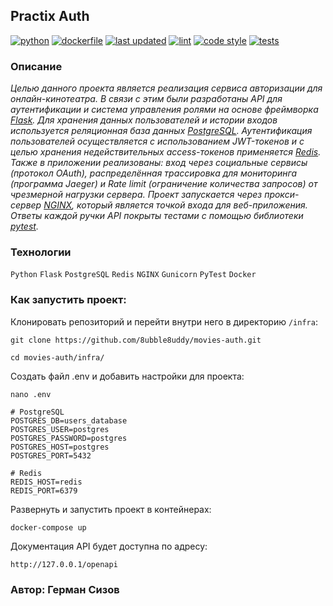 ## Practix Auth

[![python](https://img.shields.io/static/v1?label=python&message=3.8%20|%203.9%20|%203.10&color=informational)](https://github.com/8ubble8uddy/movies-auth/actions/workflows/main.yml)
[![dockerfile](https://img.shields.io/static/v1?label=dockerfile&message=published&color=2CB3E8)](https://hub.docker.com/r/8ubble8uddy/auth_api)
[![last updated](https://img.shields.io/static/v1?label=last%20updated&message=december%202022&color=yellow)](https://img.shields.io/static/v1?label=last%20updated&message=december%202022&color=yellow)
[![lint](https://img.shields.io/static/v1?label=lint&message=flake8%20|%20mypy&color=brightgreen)](https://github.com/8ubble8uddy/movies-auth/actions/workflows/main.yml)
[![code style](https://img.shields.io/static/v1?label=code%20style&message=WPS&color=orange)](https://wemake-python-styleguide.readthedocs.io/en/latest/)
[![tests](https://img.shields.io/static/v1?label=tests&message=%E2%9C%94%2023%20|%20%E2%9C%98%200&color=critical)](https://github.com/8ubble8uddy/movies-auth/actions/workflows/main.yml)

### **Описание**

_Целью данного проекта является реализация сервиса авторизации для онлайн-кинотеатра. В связи с этим были разработаны API для аутентификации и система управления ролями на основе фреймворка [Flask](https://flask.palletsprojects.com). Для хранения данных пользователей и истории входов используется реляционная база данных [PostgreSQL](https://www.postgresql.org). Аутентификация пользователей осуществляется с использованием JWT-токенов и с целью хранения недействительных access-токенов применяется [Redis](https://redis.io). Также в приложении реализованы: вход через социальные сервисы (протокол OAuth), распределённая трассировка для мониторинга (программа Jaeger) и Rate limit (ограничение количества запросов) от чрезмерной нагрузки сервера. Проект запускается через прокси-сервер [NGINX](https://nginx.org), который является точкой входа для веб-приложения. Ответы каждой ручки API покрыты тестами с помощью библиотеки [pytest](https://pytest.org)._

### **Технологии**

```Python``` ```Flask``` ```PostgreSQL``` ```Redis``` ```NGINX``` ```Gunicorn``` ```PyTest``` ```Docker```

### **Как запустить проект:**

Клонировать репозиторий и перейти внутри него в директорию ```/infra```:
```
git clone https://github.com/8ubble8uddy/movies-auth.git
```
```
cd movies-auth/infra/
```

Создать файл .env и добавить настройки для проекта:
```
nano .env
```
```
# PostgreSQL
POSTGRES_DB=users_database
POSTGRES_USER=postgres
POSTGRES_PASSWORD=postgres
POSTGRES_HOST=postgres
POSTGRES_PORT=5432

# Redis
REDIS_HOST=redis
REDIS_PORT=6379
```

Развернуть и запустить проект в контейнерах:
```
docker-compose up
```

Документация API будет доступна по адресу:
```
http://127.0.0.1/openapi
```

### Автор: Герман Сизов
